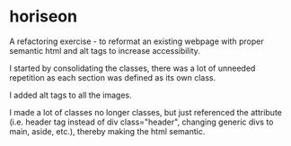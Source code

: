 # horiseon

A refactoring exercise - to reformat an existing webpage with proper semantic html and alt tags to increase accessibility.

I started by consolidating the classes, there was a lot of unneeded repetition as each section was defined as its own class.

I added alt tags to all the images.

I made a lot of classes no longer classes, but just referenced the attribute (i.e. header tag instead of div class="header", changing generic divs to main, aside, etc.), thereby making the html semantic.
